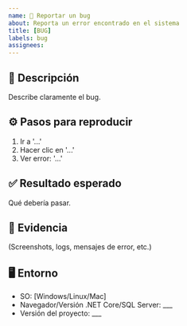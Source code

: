 ```yaml
---
name: 🐞 Reportar un bug
about: Reporta un error encontrado en el sistema
title: [BUG] 
labels: bug
assignees: 
---
```


## 🐞 Descripción
Describe claramente el bug.

## ⚙️ Pasos para reproducir
1. Ir a '...'
2. Hacer clic en '...'
3. Ver error: '...'

## ✅ Resultado esperado
Qué debería pasar.

## 📸 Evidencia
(Screenshots, logs, mensajes de error, etc.)

## 🖥️ Entorno
- SO: [Windows/Linux/Mac]
- Navegador/Versión .NET Core/SQL Server: ___
- Versión del proyecto: ___

